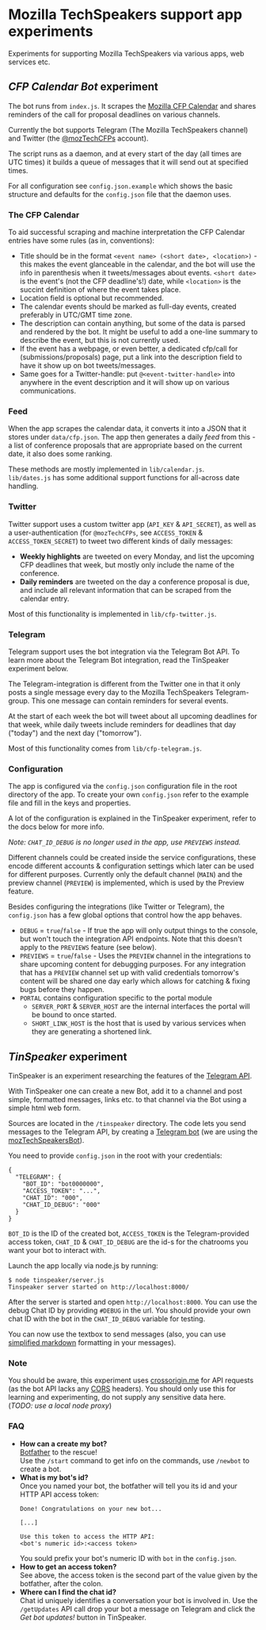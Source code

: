 # Mozilla TechSpeakers support app experiments

Experiments for supporting Mozilla TechSpeakers via various apps, web services etc.


## *CFP Calendar Bot* experiment

The bot runs from `index.js`. It scrapes the [Mozilla CFP Calendar](http://bit.ly/mozdevrel-cfps)
and shares reminders of the call for proposal deadlines on various channels.

Currently the bot supports Telegram (The Mozilla TechSpeakers channel) and
Twitter (the [@mozTechCFPs](https://twitter.com/mozTechCFPs) account).

The script runs as a daemon, and at every start of the day (all times are UTC times)
it builds a queue of messages that it will send out at specified times.

For all configuration see `config.json.example` which shows the basic structure
and defaults for the `config.json` file that the daemon uses.

### The CFP Calendar
To aid successful scraping and machine interpretation the CFP Calendar entries
have some rules (as in, conventions):
* Title should be in the format `<event name> (<short date>, <location>)` - this
  makes the event glanceable in the calendar, and the bot will use the info in
  parenthesis when it tweets/messages about events. `<short date>` is the event's
  (not the CFP deadline's!) date, while `<location>` is the succint definition of
  where the event takes place.
* Location field is optional but recommended.
* The calendar events should be marked as full-day events,
  created preferably in UTC/GMT time zone.
* The description can contain anything, but some of the data is parsed and
  rendered by the bot. It might be useful to add a one-line summary to
  describe the event, but this is not currently used.
* If the event has a webpage, or even better,
  a dedicated cfp/call for (submissions/proposals) page, put a link into the
  description field to have it show up on bot tweets/messages.
* Same goes for a Twitter-handle: put `@<event-twitter-handle>` into anywhere
  in the event description and it will show up on various communications.  

### Feed
When the app scrapes the calendar data, it converts it into a JSON that it stores
under `data/cfp.json`. The app then generates a daily *feed* from this - a list of
conference proposals that are appropriate based on the current date, it also
does some ranking.

These methods are mostly implemented in `lib/calendar.js`.  
`lib/dates.js` has some additional support functions for all-across date handling.

### Twitter
Twitter support uses a custom twitter app (`API_KEY` & `API_SECRET`), as well as a
user-authentication (for `@mozTechCFPs`, see `ACCESS_TOKEN` & `ACCESS_TOKEN_SECRET`)
to tweet two different kinds of daily messages:

* **Weekly highlights** are tweeted on every Monday, and list the upcoming CFP
  deadlines that week, but mostly only include the name of the conference.
* **Daily reminders** are tweeted on the day a conference proposal is due,
  and include all relevant information that can be scraped from the calendar
  entry.

Most of this functionality is implemented in `lib/cfp-twitter.js`.

### Telegram
Telegram support uses the bot integration via the Telegram Bot API. To learn
more about the Telegram Bot integration, read the TinSpeaker experiment below.

The Telegram-integration is different from the Twitter one in that it only posts
a single message every day to the Mozilla TechSpeakers Telegram-group. This one
message can contain reminders for several events.

At the start of each week the bot will tweet about all upcoming deadlines for
that week, while daily tweets include reminders for deadlines that day ("today")
and the next day ("tomorrow").

Most of this functionality comes from `lib/cfp-telegram.js`.


### Configuration
The app is configured via the `config.json` configuration file in the root
directory of the app. To create your own `config.json` refer to the example
file and fill in the keys and properties.

A lot of the configuration is explained in the TinSpeaker experiment, refer
to the docs below for more info.

*Note: `CHAT_ID_DEBUG` is no longer used in the app, use `PREVIEWS` instead.*

Different channels could be created inside the service configurations, these
encode different accounts & configuration settings which later can be used for
different purposes. Currently only the default channel (`MAIN`) and the preview
channel (`PREVIEW`) is implemented, which is used by the Preview feature.

Besides configuring the integrations (like Twitter or Telegram), the `config.json`
has a few global options that control how the app behaves.

* `DEBUG` = `true`/`false` - If true the app will only output things to the console,
  but won't touch the integration API endpoints. Note that this doesn't apply to
  the `PREVIEWS` feature (see below).
* `PREVIEWS` = `true`/`false` - Uses the `PREVIEW` channel in the integrations
  to share upcoming content for debugging purposes. For any integration that
  has a `PREVIEW` channel set up with valid credentials tomorrow's content
  will be shared one day early which allows for catching & fixing bugs
  before they happen.
* `PORTAL` contains configuration specific to the portal module
  * `SERVER_PORT` & `SERVER_HOST` are the internal interfaces the portal will
    be bound to once started.
  * `SHORT_LINK_HOST` is the host that is used by various services when they
    are generating a shortened link.


## _TinSpeaker_ experiment

TinSpeaker is an experiment researching the features of the [Telegram API].

With TinSpeaker one can create a new Bot, add it to a channel and post simple,
formatted messages, links etc. to that channel via the Bot using a simple html
web form.

Sources are located in the `/tinspeaker` directory. The code lets you send
messages to the Telegram API, by creating a [Telegram bot] (we are using the
[mozTechSpeakersBot]).

You need to provide `config.json` in the root with your credentials:

```
{
  "TELEGRAM": {
    "BOT_ID": "bot0000000",
    "ACCESS_TOKEN": "...",
    "CHAT_ID": "000",
    "CHAT_ID_DEBUG": "000"
  }
}
```

`BOT_ID` is the ID of the created bot, `ACCESS_TOKEN` is the Telegram-provided
access token, `CHAT_ID` & `CHAT_ID_DEBUG` are the id-s for the chatrooms you
want your bot to interact with.

Launch the app locally via node.js by running:

```
$ node tinspeaker/server.js
Tinspeaker server started on http://localhost:8000/

```
After the server is started and open `http://localhost:8000`. You can use the
debug Chat ID by providing `#DEBUG` in the url. You should provide your own
chat ID with the bot in the `CHAT_ID_DEBUG` variable for testing.

You can now use the textbox to send messages (also, you can use
[simplified markdown] formatting in your messages).

### Note

You should be aware, this experiment uses [crossorigin.me] for API requests (as the bot API lacks any [CORS] headers). You should only use this for learning and experimenting, do not supply any sensitive data here.  
(*TODO: use a local node proxy*)

[Telegram API]: https://core.telegram.org/api
[Telegram bot]: https://core.telegram.org/bots/api
[mozTechSpeakersBot]: http://telegram.me/mozTechSpeakersBot
[simplified markdown]: https://core.telegram.org/bots/api#formatting-options
[crossorigin.me]: https://crossorigin.me/
[CORS]: http://enable-cors.org/

### FAQ
* **How can a create my bot?**  
  [Botfather] to the rescue!  
  Use the `/start` command to get info on the commands, use `/newbot` to create a bot.
* **What is my bot's id?**  
  Once you named your bot, the botfather will tell you its id and your HTTP API access token:
  ```
  Done! Congratulations on your new bot...

  [...]

  Use this token to access the HTTP API:
  <bot's numeric id>:<access token>
  ```
  You sould prefix your bot's numeric ID with `bot` in the `config.json`.
* **How to get an access token?**  
  See above, the access token is the second part of the value given by the botfather, after the colon.
* **Where can I find the chat id?**  
  Chat id uniquely identifies a conversation your bot is involved in. Use the `/getUpdates` API call drop your bot a message on Telegram and click the *Get bot updates!* button in TinSpeaker.

[Botfather]: http://telegram.me/BotFather
